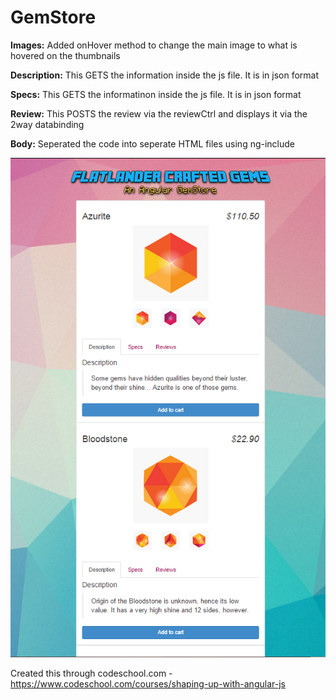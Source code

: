 # GemStore

<b>Images:</b>
Added onHover method to change the main image to what is hovered on the thumbnails

<b>Description:</b>
This GETS the information inside the js file. It is in json format

<b>Specs:</b>
This GETS the informatinon inside the js file. It is in json format

<b>Review:</b>
This POSTS the review via the reviewCtrl and displays it via the 2way databinding

<b>Body:</b>
Seperated the code into seperate HTML files using ng-include

![Picture](https://github.com/codeNovels/GemStore/blob/master/GemStorePic.PNG)

Created this through codeschool.com - https://www.codeschool.com/courses/shaping-up-with-angular-js
